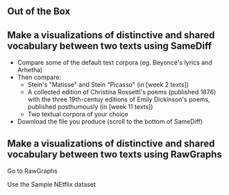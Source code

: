 ## Out of the Box

## Make a visualizations of distinctive and shared vocabulary between two texts using SameDiff

+ Compare some of the default text corpora (eg. Beyoncé's lyrics and Arhetha)
+ Then compare:
    + Stein's "Matisse" and Stein "Picasso" (in [week 2 texts])
    + A collected edition of Christina Rossetti's poems (published 1876) with the three 19th-centuy editions of Emily Dickinson's poems, published posthumously (in [week 11 texts])
    + Two textual corpora of your choice
+ Download the file you produce (scroll to the bottom of SameDiff)



## Make a visualizations of distinctive and shared vocabulary between two texts using RawGraphs

Go to RawGraphs

Use the Sample NEtflix dataset